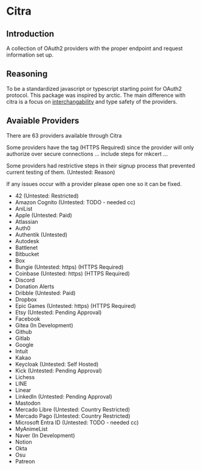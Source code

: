 # Citra

## Introduction

A collection of OAuth2 providers with the proper endpoint and request information set up.

## Reasoning

To be a standardized javascript or typescript starting point for OAuth2 protocol. This package was inspired by arctic. The main difference with citra is a focus on [interchangability](https://github.com/pilcrowonpaper/arctic/issues/299) and type safety of the providers.

## Avaiable Providers

There are 63 providers available through Citra

Some providers have the tag (HTTPS Required) since the provider will only authorize over secure connections ... include steps for mkcert ...

Some providers had restrictive steps in their signup process that prevented current testing of them. (Untested: Reason)

If any issues occur with a provider please open one so it can be fixed.

- 42 (Untested: Restricted)
- Amazon Cognito (Untested: TODO - needed cc)
- AniList
- Apple (Untested: Paid)
- Atlassian
- Auth0
- Authentik (Untested)
- Autodesk
- Battlenet
- Bitbucket
- Box 
- Bungie (Untested: https) (HTTPS Required)
- Coinbase (Untested: https) (HTTPS Required)
- Discord
- Donation Alerts
- Dribble (Untested: Paid)
- Dropbox
- Epic Games (Untested: https) (HTTPS Required)
- Etsy (Untested: Pending Approval)
- Facebook
- Gitea (In Development)
- Github
- Gitlab
- Google 
- Intuit
- Kakao
- Keycloak (Untested: Self Hosted)
- Kick (Untested: Pending Approval)
- Lichess
- LINE
- Linear
- LinkedIn (Untested: Pending Approval)
- Mastodon
- Mercado Libre (Untested: Country Restricted)
- Mercado Pago (Untested: Country Restricted)
- Microsoft Entra ID (Untested: TODO - needed cc) 
- MyAnimeList
- Naver (In Development)
- Notion
- Okta
- Osu
- Patreon